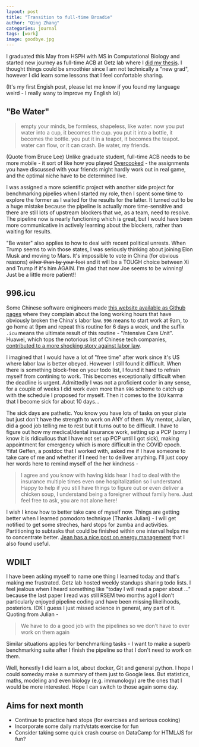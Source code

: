 ```yaml
---
layout: post
title: "Transition to full-time Broadie"
author: "Qing Zhang"
categories: journal
tags: [work]
image: goodbye.jpg
---
```


I graduated this May from HSPH with MS in Computational Biology and started new journey as full-time ACB at Getz lab where I [did my thesis](https://github.com/getzlab/mutect-benchmark). I thought things could be smoothier since I am not technically a "new grad", however I did learn some lessons that I feel confortable sharing.

(It's my first Engish post, please let me know if you found my language weird - I really wany to improve my English lol)


## "Be Water"

> empty your minds,
> be formless, shapeless, like water.
> now you put water into a cup, it becomes the cup.
> you put it into a bottle, it becomes the bottle.
> you put it in a teapot, it becomes the teapot.
> water can flow, or it can crash.
> Be water, my friends.

(Quote from Bruce Lee) Unlike graduate student, full-time ACB needs to be more mobile - it sort of like how you played [Overcooked](https://store.steampowered.com/app/728880/Overcooked_2/) - the assignments you have discussed with your friends might hardly work out in real game, and the optimal niche have to be determined live.

I was assigned a more scientific project with another side project for benchmarking pipelies when I started my role, then I spent some time to explore the former as I waited for the results for the latter. It turned out to be a huge mistake because the pipeline is actually more time-sensitive and there are still lots of upstream blockers that we, as a team, need to resolve. The pipeline now is nearly functioning which is great, but I would have been more communicative in actively learning about the blockers, rather than waiting for results.

"Be water" also applies to how to deal with recent political unrests. When Trump seems to win those states, I was seriously thinking about joining Elon Musk and moving to Mars. It's impossible to vote in China (for obvious reasons) ~~other than by your feet~~ and it will be a TOUGH choice between Xi and Trump if it's him AGAIN. I'm glad that now Joe seems to be winning! Just be a little more patient!!


## 996.icu

Some Chinese software enigineers made [this website available as Github pages](https://996.icu/#/en_US) where they complain about the long working hours that have obviously broken the China's labor law. `996` means to start work at 9am, to go home at 9pm and repeat this routine for 6 days a week, and the suffix `.icu` means the ultimate result of this routine - "*I*ntensive *C*are *U*nit". Huawei, which tops the notorious list of Chinese tech companies, [contributed to a more shocking story against labor law](https://www.bbc.com/news/technology-50658787).

I imagined that I would have a lot of "free time" after work since it's US where labor law is better obeyed. However I still found it difficult. When there is something block-free on your todo list, I found it hard to refrain myself from contining to work. This becomes exceptionally difficult when the deadline is urgent. Admittedly I was not a proficient coder in any sense, for a couple of weeks I did work even more than `996` scheme to catch up with the schedule I proposed for myself. Then it comes to the `ICU` karma that I become sick for about 10 days...

The sick days are pathetic. You know you have lots of tasks on your plate but just don't have the strength to work on ANY of them. My mentor, Julian, did a good job telling me to rest but it turns out to be difficult. I have to figure out how my medical/dental insurance work, setting up a PCP (sorry I know it is ridiculious that I have not set up PCP until I got sick), making appointment for emergency which is more difficult in the COVID epoch. Yifat Geffen, a postdoc that I worked with, asked me if I have someone to take care of me and whether if I need her to deiliver anything. I'll just copy her words here to remind myself of the her kindness - 

> I agree and you know with having kids hear I had to deal with the insurance multiple times even one hospitalization so I understand. Happy to help if you still have things to figure out or even deliver a chicken soup, I understand being a foreigner without family here. Just feel free to ask, you are not alone here!

I wish I know how to better take care of myself now. Things are getting better when I learned pomodoro technique (Thanks Julian) - I will get notified to get some streches, hard stops for zumba and activities. Partitioning to subtasks that could be finished within one interval helps me to concentrate better. [Jean has a nice post on energy management](https://twitter.com/jeanqasaur/status/1317896597603110912?s=20) that I also found useful. 

## WDILT

I have been asking myself to name one thing I learned today and that's making me frustrated. Getz lab hosted weekly standups sharing todo lists. I feel jealous when I heard something like "today I will read a paper about ..." because the last paper I read was still RSEM two months ago! I don't particularly enjoyed pipeline coding and have been missing likelihoods, posteriors. IDK I guess I just missed science in general, any part of it. Quoting from Julian - 

> We have to do a good job with the pipelines so we don’t have to ever work on them again

Similar situations applies for benchmarking tasks - I want to make a superb benchmarking suite after I finish the pipeline so that I don't need to work on them. 

Well, honestly I did learn a lot, about docker, Git and general python. I hope I could someday make a summary of them just to Google less. But statistics, maths, modeling and even biology (e.g. immunology) are the ones that I would be more interested. Hope I can switch to those again some day.

## Aims for next month

- Continue to practice hard stops (for exercises and serious cooking)
- Incorporate some daily math/stats exercise for fun
- Consider taking some quick crash course on DataCamp for HTML/JS for fun?


